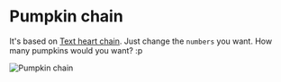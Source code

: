 # Pumpkin chain

It's based on [Text heart chain](https://www.thingiverse.com/thing:1784637). Just change the `numbers` you want. How many pumpkins would you want? :p

![Pumpkin chain](https://cdn.thingiverse.com/renders/84/c7/d3/76/33/e18ff16d596f5aa2c9c5ec12fcbc1ce0_preview_featured.JPG)